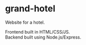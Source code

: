 # grand-hotel
Website for a hotel. 

Frontend built in HTML/CSS/JS. 
<br>
Backend built using Node.js/Express. 
